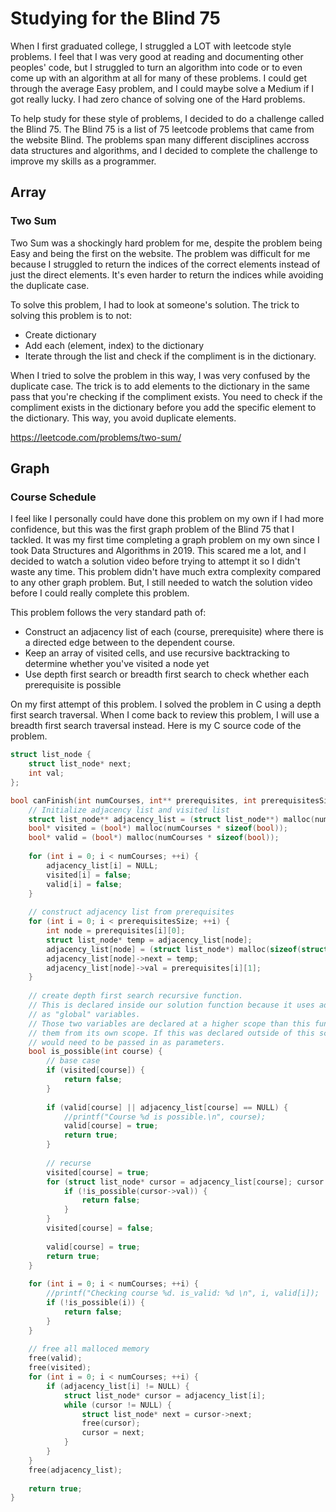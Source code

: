 # Studying for the Blind 75
When I first graduated college, I struggled a LOT with leetcode style problems. I feel that I was very good at reading and documenting other peoples' code, but I struggled to turn an algorithm into code or to even come up with an algorithm at all for many of these problems. I could get through the average Easy problem, and I could maybe solve a Medium if I got really lucky. I had zero chance of solving one of the Hard problems. 

To help study for these style of problems, I decided to do a challenge called the Blind 75. The Blind 75 is a list of 75 leetcode problems that came from the website Blind. The problems span many different disciplines accross data structures and algorithms, and I decided to complete the challenge to improve my skills as a programmer.

## Array
### Two Sum
Two Sum was a shockingly hard problem for me, despite the problem being Easy and being the first on the website. The problem was difficult for me because I struggled to return the indices of the correct elements instead of just the direct elements. It's even harder to return the indices while avoiding the duplicate case.

To solve this problem, I had to look at someone's solution. The trick to solving this problem is to not:
 - Create dictionary
 - Add each (element, index) to the dictionary
 - Iterate through the list and check if the compliment is in the dictionary.

When I tried to solve the problem in this way, I was very confused by the duplicate case. The trick is to add elements to the dictionary in the same pass that you're checking if the compliment exists. You need to check if the compliment exists in the dictionary before you add the specific element to the dictionary. This way, you avoid duplicate elements.

https://leetcode.com/problems/two-sum/

## Graph
### Course Schedule
I feel like I personally could have done this problem on my own if I had more confidence, but this was the first graph problem of the Blind 75 that I tackled. It was my first time completing a graph problem on my own since I took Data Structures and Algorithms in 2019. This scared me a lot, and I decided to watch a solution video before trying to attempt it so I didn't waste any time. This problem didn't have much extra complexity compared to any other graph problem. But, I still needed to watch the solution video before I could really complete this problem. 

This problem follows the very standard path of:
 - Construct an adjacency list of each (course, prerequisite) where there is a directed edge between to the dependent course.
 - Keep an array of visited cells, and use recursive backtracking to determine whether you've visited a node yet
 - Use depth first search or breadth first search to check whether each prerequisite is possible

On my first attempt of this problem. I solved the problem in C using a depth first search traversal. When I come back to review this problem, I will use a breadth first search traversal instead. Here is my C source code of the problem.
``` C
struct list_node {
    struct list_node* next;
    int val;
};

bool canFinish(int numCourses, int** prerequisites, int prerequisitesSize, int* prerequisitesColSize) {
    // Initialize adjacency list and visited list
    struct list_node** adjacency_list = (struct list_node**) malloc(numCourses * sizeof(struct list_node*));
    bool* visited = (bool*) malloc(numCourses * sizeof(bool));
    bool* valid = (bool*) malloc(numCourses * sizeof(bool));
    
    for (int i = 0; i < numCourses; ++i) {
        adjacency_list[i] = NULL;
        visited[i] = false;
        valid[i] = false;
    }
    
    // construct adjacency list from prerequisites
    for (int i = 0; i < prerequisitesSize; ++i) {
        int node = prerequisites[i][0];
        struct list_node* temp = adjacency_list[node];
        adjacency_list[node] = (struct list_node*) malloc(sizeof(struct list_node));
        adjacency_list[node]->next = temp;
        adjacency_list[node]->val = prerequisites[i][1];
    }
    
    // create depth first search recursive function.
    // This is declared inside our solution function because it uses adjacency_list and visited
    // as "global" variables.
    // Those two variables are declared at a higher scope than this function, so it is able to reference
    // them from its own scope. If this was declared outside of this scope, then visited and adjacency_list 
    // would need to be passed in as parameters.
    bool is_possible(int course) {
        // base case
        if (visited[course]) {
            return false;
        }
        
        if (valid[course] || adjacency_list[course] == NULL) {
            //printf("Course %d is possible.\n", course);
            valid[course] = true;
            return true;
        }
        
        // recurse
        visited[course] = true;
        for (struct list_node* cursor = adjacency_list[course]; cursor != NULL; cursor = cursor->next) {
            if (!is_possible(cursor->val)) {
                return false;
            }
        }
        visited[course] = false;
        
        valid[course] = true;
        return true;
    }
    
    for (int i = 0; i < numCourses; ++i) {
        //printf("Checking course %d. is_valid: %d \n", i, valid[i]);
        if (!is_possible(i)) {
            return false;
        }
    }
    
    // free all malloced memory
    free(valid);
    free(visited);
    for (int i = 0; i < numCourses; ++i) {
        if (adjacency_list[i] != NULL) {
            struct list_node* cursor = adjacency_list[i];
            while (cursor != NULL) {
                struct list_node* next = cursor->next;
                free(cursor);
                cursor = next;
            }
        }
    }
    free(adjacency_list);
    
    return true;
}
```